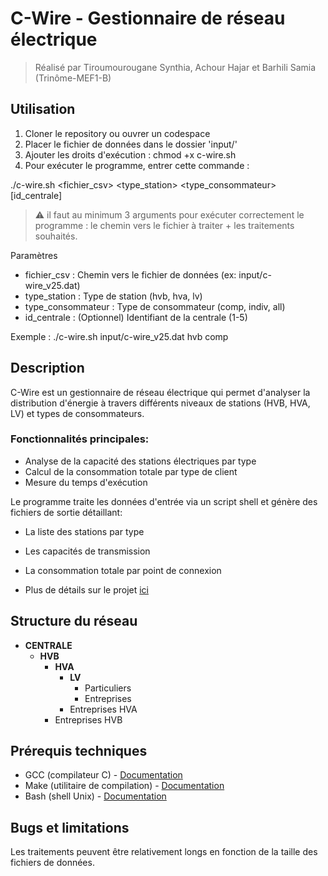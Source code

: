 # C-Wire - Gestionnaire de réseau électrique
> Réalisé par Tiroumourougane Synthia, Achour Hajar et Barhili Samia (Trinôme-MEF1-B)

## Utilisation

1. Cloner le repository ou ouvrer un codespace
2. Placer le fichier de données dans le dossier 'input/'
3. Ajouter les droits d'exécution : chmod +x c-wire.sh
4. Pour exécuter le programme, entrer cette commande :

./c-wire.sh <fichier_csv> <type_station> <type_consommateur> [id_centrale]
> ⚠ il faut au minimum 3 arguments pour exécuter correctement le programme : le chemin vers le fichier à traiter + les traitements souhaités.

Paramètres
- fichier_csv : Chemin vers le fichier de données (ex: input/c-wire_v25.dat)
- type_station : Type de station (hvb, hva, lv)
- type_consommateur : Type de consommateur (comp, indiv, all)
- id_centrale : (Optionnel) Identifiant de la centrale (1-5)

Exemple : ./c-wire.sh input/c-wire_v25.dat hvb comp 

## Description

C-Wire est un gestionnaire de réseau électrique qui permet d'analyser la distribution d'énergie à travers différents niveaux de stations (HVB, HVA, LV) et types de consommateurs.

### Fonctionnalités principales:

- Analyse de la capacité des stations électriques par type
- Calcul de la consommation totale par type de client
- Mesure du temps d'exécution

Le programme traite les données d'entrée via un script shell et génère des fichiers de sortie détaillant:
- La liste des stations par type
- Les capacités de transmission
- La consommation totale par point de connexion


- Plus de détails sur le projet [ici](https://github.com/Samiabarhili/c-Wire-B/blob/main/Projet_C-Wire_preIng2_2024_2025.pdf)

## Structure du réseau 

- **CENTRALE**
  - **HVB**
    - **HVA**
      - **LV**
        - Particuliers
        - Entreprises
      - Entreprises HVA
    - Entreprises HVB

## Prérequis techniques

- GCC (compilateur C) - [Documentation](https://doc.ubuntu-fr.org/gcc)
- Make (utilitaire de compilation) - [Documentation](https://linuxhint.com/install-make-ubuntu/)
- Bash (shell Unix) - [Documentation](https://howtoinstall.co/package/bash)

## Bugs et limitations
  Les traitements peuvent être relativement longs en fonction de la taille des fichiers de données.
